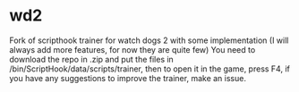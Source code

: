 # wd2
Fork of scripthook trainer for watch dogs 2 with some implementation 
(I will always add more features, for now they are quite few)
You need to download the repo in .zip and put the files in <watchdogs>/bin/ScriptHook/data/scripts/trainer, then to open it in the game, press F4, if you have any suggestions to improve the trainer, make an issue.